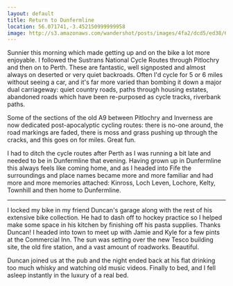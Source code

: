 ```yaml
---
layout: default
title: Return to Dunfermline
location: 56.071741,-3.452150999999958
image: http://s3.amazonaws.com/wandershot/posts/images/4fa2/dcd5/ed38/6300/0300/001e/original/IMG_20120501_204253_(1).jpg?1336073429
---
```

Sunnier this morning which made getting up and on the bike a lot more enjoyable. I followed the Sustrans National Cycle Routes through Pitlochry and then on to Perth. These are fantastic, well signposted and almost always on deserted or very quiet backroads. Often I'd cycle for 5 or 6 miles without seeing a car, and it's far more varied than bombing it down a major dual carriageway: quiet country roads, paths through housing estates, abandoned roads which have been re-purposed as cycle tracks, riverbank paths.

Some of the sections of the old A9 between Pitlochry and Inverness are now dedicated post-apocalyptic cycling routes: there is no-one around, the road markings are faded, there is moss and grass pushing up through the cracks, and this goes on for miles. Great fun.

I had to ditch the cycle routes after Perth as I was running a bit late and needed to be in Dunfermline that evening. Having grown up in Dunfermline this always feels like coming home, and as I headed into Fife the surroundings and place names became more and more familiar and had more and more memories attached: Kinross, Loch Leven, Lochore, Kelty, Townhill and then home to Dunfermline.

----

I locked my bike in my friend Duncan's garage along with the rest of his extensive bike collection. He had to dash off to hockey practice so I helped make some space in his kitchen by finishing off his pasta supplies. Thanks Duncan! I headed into town to meet up with Jamie and Kyle for a few pints at the Commercial Inn. The sun was setting over the new Tesco building site, the old fire station, and a vast amount of roadworks. Beautiful.

Duncan joined us at the pub and the night ended back at his flat drinking too much whisky and watching old music videos. Finally to bed, and I fell asleep instantly in the luxury of a real bed.